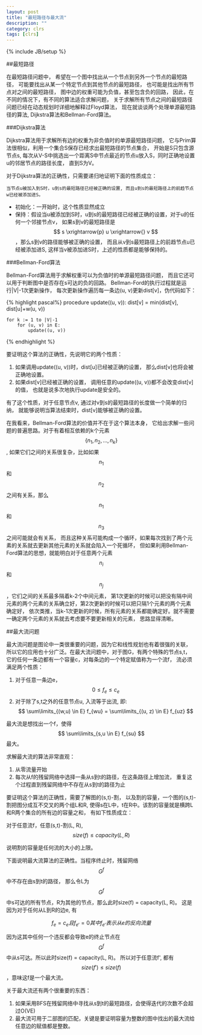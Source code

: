 ```yaml
---
layout: post
title: "最短路径与最大流"
description: ""
category: clrs
tags: [clrs]
---
```

<script type="text/javascript" src="{{ ASSET_PATH }}/assets/custom/MathJax/MathJax.js?config=TeX-AMS-MML_HTMLorMML"></script>
{% include JB/setup %}

##最短路径

在最短路径问题中，
希望在一个图中找出从一个节点到另外一个节点的最短路径，
可能要找出从某一个特定节点到其他节点的最短路径，
也可能是找出所有节点对之间的最短路径，
图中边的权重可能为负值，甚至包含负的回路，
因此，在不同的情况下，有不同的算法适合求解问题，
关于求解所有节点之间的最短路径问题已经在动态规划时详细地解释过Floyd算法，
现在就谈谈两个处理单源最短路径的算法, Dijkstra算法和Bellman-Ford算法。

###Dijkstra算法

Dijkstra算法用于求解所有边的权重为非负值时的单源最短路径问题，
它与Prim算法很相似，利用一个集合S保存已经求出最短路径的节点集合，
开始是S只包含源节点s,
每次从V-S中挑选出一个距离S中节点最近的节点u放入S，同时正确地设置u的邻居节点的路径长度，
直到S为V。

对于Dijkstra算法的正确性，只需要递归地证明下面的性质成立：
    
    当节点u被加入到S时，u到s的最短路径已经被正确的设置, 而且u到s的最短路径上的前趋节点w已经被添加进S。

* 初始化：一开始时，这个性质显然成立
* 保持：假设当u被添加到S时，u到s的最短路径已经被正确的设置，对于u的任何一个邻接节点v，
如果s到v的最短路径是$$ s \xrightarrow{p} u \xrightarrow{} v $$，那么s到v的路径能够被正确的设置，
而且从v到s最短路径上的前趋节点u已经被添加进S, 这样当v被添加进S时，上述的性质都是能够保持的。

###Bellman-Ford算法

Bellman-Ford算法用于求解权重可以为负值时的单源最短路径问题，
而且它还可以用于判断图中是否存在s可达的负的回路。
Bellman-Ford的执行过程就是运行|V|-1次更新操作，
每次更新操作遍历每一条边(u, v)更新dist[v]，伪代码如下：

{% highlight pascal%}
    procedure update((u, v)):
        dist[v] = min(dist[v], dist[u]+w(u, v))

    for k := 1 to |V|-1
        for (u, v) in E:
            update((u, v))
{% endhighlight %}

<!--more-->

要证明这个算法的正确性，先说明它的两个性质：

1. 如果调用update((u, v))时，dist[u]已经被正确的设置，
那么dist[v]也将会被正确地设置。
2. 如果dist[v]已经被正确的设置，
调用任意的update((u, v))都不会改变dist[v]的值，
也就是说多次地执行update是安全的。

有了这个性质，对于任意节点v, 
通过对v到s的最短路径的长度做一个简单的归纳，
就能够说明当算法结束时，dist[v]能够被正确的设置。

在我看来，Bellman-Ford算法的价值并不在于这个算法本身，
它给出求解一些问题的普遍思路。对于有着相互依赖的k个元素$$ \{n_1, n_2, ..., n_k\} $$,
如果它们之间的关系很复杂，比如如果$$ n_1 $$和$$ n_2 $$之间有关系，那么$$ n_1 $$和$$ n_3 $$之间可能就会有关系，
而且这种关系可能构成一个循环，如果每次找到了两个元素的关系就去更新其他元素的关系就会陷入一个死循环，
但如果利用Bellman-Ford算法的思想，就能明白对于任意两个元素$$ n_i $$和$$ n_j $$，它们之间的关系最多隔着k-2个中间元素，
第1次更新的时候可以把没有隔中间元素的两个元素的关系确立好，第2次更新的时候可以把只隔1个元素的两个元素确定好，
依次类推，当k-1次更新的时候，所有元素的关系都能确定好。就不需要一确定两个元素的关系就去考虑要不要更新相关的元素，
思路显得清晰。

##最大流问题

最大流问题是图论中一类很重要的问题，因为它和线性规划也有着很强的关联，
所以它的应用也十分广泛。在最大流问题中，对于图G，有两个特殊的节点s,t，
它的任何一条边都有一个容量c，对每条边的一个特定赋值称为一个流f，
流必须满足两个性质：

1. 对于任意一条边e，$$ 0 \leq f_e \leq c_e $$
2. 对于除了s,t之外的任意节点u, 入流等于出流, 即: $$ \sum\limits_{(w,u) \in E} f_{wu} = \sum\limits_{(u, z) \in E} f_{uz} $$

最大流是想找出一个f，使得$$ \sum\limits_{s,u \in E} f_{su} $$最大。

求解最大流的算法非常直观：

1. 从零流量开始
2. 每次从f的残留网络中选择一条从s到t的路径，在这条路径上增加流，
重复这个过程直到残留网络中不存在从s到t的路径为止

要证明这个算法的正确性，需要了解图的(s,t)-割，
以及割的容量，一个图的(s,t)-割把图分成互不交叉的两个组L和R,
使得s在L中，t在R中。该割的容量就是横跨L和R两个集合的所有边的容量之和，
有如下性质成立：
   
对于任意流f，任意(s,t)-割(L, R), $$ size(f) \leq capacity(L, R) $$

说明割的容量是任何流的大小的上限。

下面说明最大流算法的正确性。当程序终止时，残留网络$$ G^f $$中不存在由s到t的路径，
那么令L为$$ G^f $$中s可达的所有节点，R为其他的节点，那么此时size(f) = capacity(L, R)。
这是因为对于任何从L到R的边e, 有

$$ 
f_e = c_e 且 f_{e'} = 0 其中f_{e'}表示从e的反向流量 
$$

因为这其中任何一个违反都会导致e的终止节点在$$ G^f $$中从s可达。所以此时size(f) = capacity(L, R)。
所以对于任意流f', 都有$$ size(f') \leq size(f) $$，意味这f是一个最大流。

关于最大流还有两个很重要的东西：

1. 如果采用BFS在残留网络中寻找从s到t的最短路径，会使得迭代的次数不会超过O(VE)
2. 最大流可用于二部图的匹配，关键是要证明容量为整数的图中找出的最大流给任意边的赋值都是整数。
